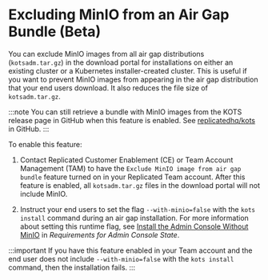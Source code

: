 # Excluding MinIO from an Air Gap Bundle (Beta)

You can exclude MinIO images from all air gap distributions (`kotsadm.tar.gz`) in the download portal for installations on either an existing cluster or a Kubernetes installer-created cluster. This is useful if you want to prevent MinIO images from appearing in the air gap distribution that your end users download. It also reduces the file size of `kotsadm.tar.gz`.

:::note
You can still retrieve a bundle with MinIO images from the KOTS release page in GitHub when this feature is enabled. See [replicatedhq/kots](https://github.com/replicatedhq/kots/releases/) in GitHub.
:::

To enable this feature:

1. Contact Replicated Customer Enablement (CE) or Team Account Management (TAM) to have the `Exclude MinIO image from air gap bundle` feature turned on in your Replicated Team account. After this feature is enabled, all `kotsadm.tar.gz` files in the download portal will not include MinIO.

1. Instruct your end users to set the flag `--with-minio=false` with the `kots install` command during an air gap installation. For more information about setting this runtime flag, see [Install the Admin Console Without MinIO](https://docs.replicated.com/enterprise/installing-stateful-component-requirements#install-the-admin-console-without-minio) in _Requirements for Admin Console State_.

  :::important
  If you have this feature enabled in your Team account and the end user does not include `--with-minio=false` with the `kots install` command, then the installation fails.
  :::
